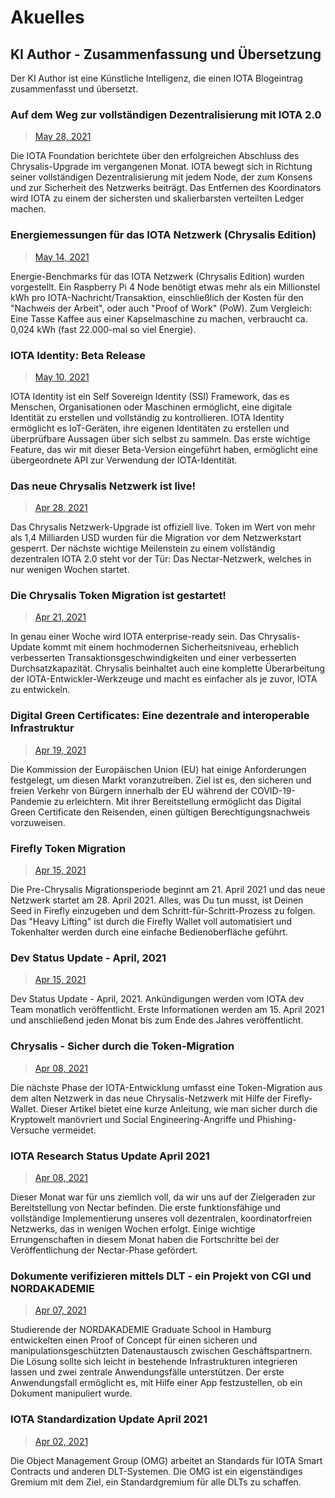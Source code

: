 # Akuelles

<!--
---article_info
title: Nodes
author: [KI Bot]
reviews: [TomMax2407, reviewer_2]
---
-->

## KI Author - Zusammenfassung und Übersetzung
Der KI Author ist eine Künstliche Intelligenz, die einen IOTA Blogeintrag zusammenfasst und übersetzt.


### Auf dem Weg zur vollständigen Dezentralisierung mit IOTA 2.0

> [May 28, 2021](https://blog.iota.org/path-towards-full-decentralization-with-iota-2-0/)

Die IOTA Foundation berichtete über den erfolgreichen Abschluss des Chrysalis-Upgrade im vergangenen Monat. IOTA bewegt sich in Richtung seiner vollständigen Dezentralisierung mit jedem Node, der zum Konsens und zur Sicherheit des Netzwerks beiträgt. Das Entfernen des Koordinators wird IOTA zu einem der sichersten und skalierbarsten verteilten Ledger machen.

### Energiemessungen für das IOTA Netzwerk (Chrysalis Edition)

> [May 14, 2021](https://blog.iota.org/internal-energy-benchmarks-for-iota/)

Energie-Benchmarks für das IOTA Netzwerk (Chrysalis Edition) wurden vorgestellt. Ein Raspberry Pi 4 Node benötigt etwas mehr als ein Millionstel kWh pro IOTA-Nachricht/Transaktion, einschließlich der Kosten für den "Nachweis der Arbeit", oder auch "Proof of Work" (PoW). Zum Vergleich: Eine Tasse Kaffee aus einer Kapselmaschine zu machen, verbraucht ca. 0,024 kWh (fast 22.000-mal so viel Energie).


### IOTA Identity: Beta Release
> [May 10, 2021](https://blog.iota.org/iota-identity-beta-release/)

IOTA Identity ist ein Self Sovereign Identity (SSI) Framework, das es Menschen, Organisationen oder Maschinen ermöglicht, eine digitale Identität zu erstellen und vollständig zu kontrollieren. IOTA Identity ermöglicht es IoT-Geräten, ihre eigenen Identitäten zu erstellen und überprüfbare Aussagen über sich selbst zu sammeln. Das erste wichtige Feature, das wir mit dieser Beta-Version eingeführt haben, ermöglicht eine übergeordnete API zur Verwendung der IOTA-Identität.

### Das neue Chrysalis Netzwerk ist live!
> [Apr 28, 2021](https://blog.iota.org/the-new-chrysalis-network-is-live/)

Das Chrysalis Netzwerk-Upgrade ist offiziell live. Token im Wert von mehr als 1,4 Milliarden USD wurden für die Migration vor dem Netzwerkstart gesperrt. Der nächste wichtige Meilenstein zu einem vollständig dezentralen IOTA 2.0 steht vor der Tür: Das Nectar-Netzwerk, welches in nur wenigen Wochen startet.

### Die Chrysalis Token Migration ist gestartet!
> [Apr 21, 2021](https://blog.iota.org/the-chrysalis-token-migration-starts-now/)

In genau einer Woche wird IOTA enterprise-ready sein. Das Chrysalis-Update kommt mit einem hochmodernen Sicherheitsniveau, erheblich verbesserten Transaktionsgeschwindigkeiten und einer verbesserten Durchsatzkapazität. Chrysalis beinhaltet auch eine komplette Überarbeitung der IOTA-Entwickler-Werkzeuge und macht es einfacher als je zuvor, IOTA zu entwickeln.

### Digital Green Certificates: Eine dezentrale and interoperable Infrastruktur

> [Apr 19, 2021](https://blog.iota.org/digital-green-certificates-a-decentralized-and-interoperable-infrastructure/)

Die Kommission der Europäischen Union (EU) hat einige Anforderungen festgelegt, um diesen Markt voranzutreiben. Ziel ist es, den sicheren und freien Verkehr von Bürgern innerhalb der EU während der COVID-19-Pandemie zu erleichtern. Mit ihrer Bereitstellung ermöglicht das Digital Green Certificate den Reisenden, einen gültigen Berechtigungsnachweis vorzuweisen.

### Firefly Token Migration

> [Apr 15, 2021](https://blog.iota.org/firefly-token-migration/)

Die Pre-Chrysalis Migrationsperiode beginnt am 21. April 2021 und das neue Netzwerk startet am 28. April 2021. Alles, was Du tun musst, ist Deinen Seed in Firefly einzugeben und dem Schritt-für-Schritt-Prozess zu folgen. Das "Heavy Lifting" ist durch die Firefly Wallet voll automatisiert und Tokenhalter werden durch eine einfache Bedienoberfläche geführt.


 ### Dev Status Update - April, 2021
> [Apr 15, 2021](https://blog.iota.org/dev-status-update-april-2021/)

Dev Status Update - April, 2021. Ankündigungen werden vom IOTA dev Team monatlich veröffentlicht. Erste Informationen werden am 15. April 2021 und anschließend jeden Monat bis zum Ende des Jahres veröffentlicht.

 ### Chrysalis - Sicher durch die Token-Migration
 > [Apr 08, 2021](https://blog.iota.org/security-during-token-migration/)

Die nächste Phase der IOTA-Entwicklung umfasst eine Token-Migration aus dem alten Netzwerk in das neue Chrysalis-Netzwerk mit Hilfe der Firefly-Wallet. Dieser Artikel bietet eine kurze Anleitung, wie man sicher durch die Kryptowelt manövriert und Social Engineering-Angriffe und Phishing-Versuche vermeidet.

### IOTA Research Status Update April 2021
> [Apr 08, 2021](https://blog.iota.org/iota-research-status-updateapril-2021/)

Dieser Monat war für uns ziemlich voll, da wir uns auf der Zielgeraden zur Bereitstellung von Nectar befinden. Die erste funktionsfähige und vollständige Implementierung unseres voll dezentralen, koordinatorfreien Netzwerks, das in wenigen Wochen erfolgt. Einige wichtige Errungenschaften in diesem Monat haben die Fortschritte bei der Veröffentlichung der Nectar-Phase gefördert.

 ### Dokumente verifizieren mittels DLT - ein Projekt von CGI und NORDAKADEMIE
 > [Apr 07, 2021](https://blog.iota.org/enabling-document-authenticity-through-dlt-a-project-by-cgi-and-nordakademie/)

Studierende der NORDAKADEMIE Graduate School in Hamburg entwickelten einen Proof of Concept für einen sicheren und manipulationsgeschützten Datenaustausch zwischen Geschäftspartnern. Die Lösung sollte sich leicht in bestehende Infrastrukturen integrieren lassen und zwei zentrale Anwendungsfälle unterstützen. Der erste Anwendungsfall ermöglicht es, mit Hilfe einer App festzustellen, ob ein Dokument manipuliert wurde.

### IOTA Standardization Update April 2021
> [Apr 02, 2021](https://blog.iota.org/iota-standardization-update-april-2021/)

Die Object Management Group (OMG) arbeitet an Standards für IOTA Smart Contracts und anderen DLT-Systemen. Die OMG ist ein eigenständiges Gremium mit dem Ziel, ein Standardgremium für alle DLTs zu schaffen.



